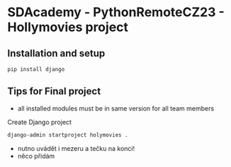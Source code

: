 # SDAcademy - PythonRemoteCZ23 - Hollymovies project
## Installation and setup

```bash
pip install django
```

## Tips for Final project
- all installed modules must be in same version for all team members

Create Django project
```bash
django-admin startproject holymovies .
```
- nutno uvádět i mezeru a tečku na konci!
- něco přidám